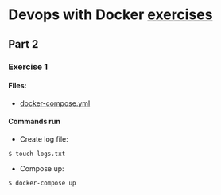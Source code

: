 # Devops with Docker [exercises](https://devopswithdocker.com/exercises/)

## Part 2

### Exercise 1

#### Files:
- [docker-compose.yml](docker-compose.yml)

#### Commands run

- Create log file:
```
$ touch logs.txt
```

- Compose up:
```
$ docker-compose up
```

